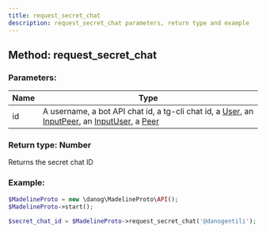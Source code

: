 ```yaml
---
title: request_secret_chat
description: request_secret_chat parameters, return type and example
---
```

## Method: request_secret_chat  


### Parameters:

| Name     |    Type       |
|----------|---------------|
|id| A username, a bot API chat id, a tg-cli chat id, a [User](API_docs/types/User.md), an [InputPeer](API_docs/types/InputPeer.md), an [InputUser](API_docs/types/InputUser.md), a [Peer](API_docs/types/Peer.md)|

### Return type: Number

Returns the secret chat ID

### Example:


```php
$MadelineProto = new \danog\MadelineProto\API();
$MadelineProto->start();

$secret_chat_id = $MadelineProto->request_secret_chat('@danogentili');
```

